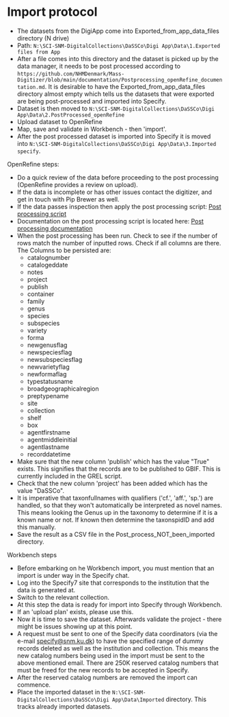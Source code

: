# Import protocol

- The datasets from the DigiApp come into Exported_from_app_data_files directory (N drive)
- Path: `N:\SCI-SNM-DigitalCollections\DaSSCo\Digi App\Data\1.Exported files from App`
- After a file comes into this directory and the dataset is picked up by the data manager, it needs to be post processed according to `https://github.com/NHMDenmark/Mass-Digitizer/blob/main/documentation/Postprocessing_openRefine_documentation.md`. It is desirable to have the Exported_from_app_data_files directory almost empty which tells us the datasets that were exported are being post-processed and imported into Specify.
- Dataset is then moved to `N:\SCI-SNM-DigitalCollections\DaSSCo\Digi App\Data\2.PostProcessed_openRefine`
- Upload dataset to OpenRefine
- Map, save and validate in Workbench - then 'import'.  
- After the post processed dataset is imported into Specify it is moved into `N:\SCI-SNM-DigitalCollections\DaSSCo\Digi App\Data\3.Imported specify`.
   
OpenRefine steps: 
- Do a quick review of the data before proceeding to the post processing (OpenRefine provides a review on upload). 
- If the data is incomplete or has other issues contact the digitizer, and get in touch with Pip Brewer as well.
- If the data passes inspection then apply the post processing script: [Post processing script](https://github.com/NHMDenmark/Mass-Digitizer/blob/main/OpenRefine/post_processing.json)
- Documentation on the post processing script is located here: [Post processing documentation](https://github.com/NHMDenmark/Mass-Digitizer/blob/main/documentation/Postprocessing_openRefine_documentation.md)
- When the post processing has been run. Check to see if the number of rows match the number of inputted rows. Check if all columns are there. The Columns to be persisted are:
  - catalognumber
  - catalogeddate
  - notes
  - project
  - publish
  - container
  - family
  - genus
  - species
  - subspecies
  - variety
  - forma
  - newgenusflag
  - newspeciesflag
  - newsubspeciesflag
  - newvarietyflag
  - newformaflag
  - typestatusname
  - broadgeographicalregion
  - preptypename
  - site
  - collection
  - shelf
  - box
  - agentfirstname
  - agentmiddleinitial
  - agentlastname
  - recorddatetime  
- Make sure that the new column 'publish' which has the value "True" exists. This signifies that the records are to be published to GBIF. This is currently included in the GREL script.
- Check that the new column 'project' has been added which has the value "DaSSCo".
- It is imperative that taxonfullnames with qualifiers ('cf.', 'aff.', 'sp.') are handled, so that they won't automatically be interpreted as novel names. This means looking the Genus up in the taxonomy to determine if it is a known name or not. If known then determine the taxonspidID and add this manually.
- Save the result as a CSV file in the Post_process_NOT_been_imported directory.

Workbench steps
- Before embarking on he Workbench import, you must mention that an import is under way in the Specify chat.
- Log into the Specify7 site that corresponds to the institution that the data is generated at. 
- Switch to the relevant collection. 
- At this step the data is ready for import into Specify through Workbench.
- If an 'upload plan' exists, please use this.
- Now it is time to save the dataset. Afterwards validate the project - there might be issues showing up at this point.  
- A request must be sent to one of the Specify data coordinators (via the e-mail specify@snm.ku.dk) to have the specified range of dummy records deleted as well as the institution and collection. This means the new catalog numbers being used in the import must be sent to the above mentioned email. There are 250K reserved catalog numbers that must be freed for the new records to be accepted in Specify.
- After the reserved catalog numbers are removed the import can commence.
- Place the imported dataset in the `N:\SCI-SNM-DigitalCollections\DaSSCo\Digi App\Data\Imported` directory. This tracks already imported datasets.




